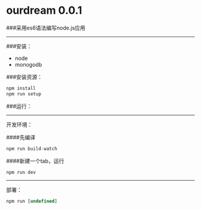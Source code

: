 # ourdream 0.0.1

###采用es6语法编写node.js应用

***

###安装：
* node
* monogodb

###安装资源：
```js
npm install
npm run setup
```

###运行：

****

开发环境：

####先编译

```js
npm run build-watch
```

####新建一个tab，运行
```js
npm run dev
```
****

部署：

```js
npm run [undefined]
```